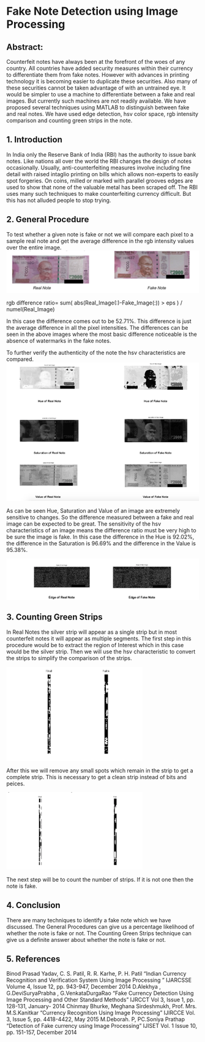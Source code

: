 # Fake Note Detection using Image Processing

## Abstract:
Counterfeit notes have always been at the forefront of the woes of any country. All countries have
added security measures within their currency to differentiate them from fake notes. However with
advances in printing technology it is becoming easier to duplicate these securities. Also many of
these securities cannot be taken advantage of with an untrained eye. It would be simpler to use a
machine to differentiate between a fake and real images. But currently such machines are not
readily available. We have proposed several techniques using MATLAB to distinguish between fake
and real notes. We have used edge detection, hsv color space, rgb intensity comparison and
counting green strips in the note.

## 1. Introduction
In India only the Reserve Bank of India (RBI) has the authority to issue bank notes. Like nations all
over the world the RBI changes the design of notes occasionally. Usually, anti-counterfeiting
measures involve including fine detail with raised intaglio printing on bills which allows non-experts
to easily spot forgeries. On coins, milled or marked with parallel grooves edges are used to show
that none of the valuable metal has been scraped off. The RBI uses many such techniques to make
counterfeiting currency difficult. But this has not alluded people to stop trying.

## 2. General Procedure
To test whether a given note is fake or not we will compare each pixel to a sample real note and get
the average difference in the rgb intensity values over the entire image.
![](images/real_and_fake.png)

rgb difference ratio= sum( abs(Real_Image(:)-Fake_Image(:)) &gt; eps ) / numel(Real_Image)

In this case the difference comes out to be 52.71%. This difference is just the average difference in
all the pixel intensities. The differences can be seen in the above images where the most basic
difference noticeable is the absence of watermarks in the fake notes.

To further verify the authenticity of the note the hsv characteristics are compared.
![](images/hue_sat_val.png)

As can be seen Hue, Saturation and Value of an image are extremely sensitive to changes.
So the difference measured between a fake and real image can be expected to be great. The
sensitivity of the hsv characteristics of an image means the difference ratio must be very high to be
sure the image is fake.
In this case the difference in the Hue is 92.02%, the difference in the Saturation is 96.69% and the
difference in the Value is 95.38%.

![](images/edge.png)

## 3. Counting Green Strips

In Real Notes the silver strip will appear as a single strip but in most counterfeit notes it will appear
as multiple segments.
The first step in this procedure would be to extract the region of Interest which in this case would be
the silver strip. Then we will use the hsv characteristic to convert the strips to simplify the
comparison of the strips.

![](images/green_strip.png)

After this we will remove any small spots which remain in the strip to get a complete strip. This is
necessary to get a clean strip instead of bits and peices.

![](images/clean_strip.png)

The next step will be to count the number of strips. If it is not one then the note is fake.

## 4. Conclusion
There are many techniques to identify a fake note which we have discussed. The General
Procedures can give us a percentage likelihood of whether the note is fake or not. The Counting
Green Strips technique can give us a definite answer about whether the note is fake or not.

## 5. References
Binod Prasad Yadav, C. S. Patil, R. R. Karhe, P. H. Patil “Indian Currency Recognition and
Verification System Using Image Processing ” IJARCSSE Volume 4, Issue 12, pp. 943-947,
December 2014
D.Alekhya , G.DeviSuryaPrabha , G.VenkataDurgaRao “Fake Currency Detection Using Image
Processing and Other Standard Methods” IJRCCT Vol 3, Issue 1, pp. 128-131, January- 2014
Chinmay Bhurke, Meghana Sirdeshmukh, Prof. Mrs. M.S.Kanitkar “Currency Recognition Using
Image Processing” IJIRCCE Vol. 3, Issue 5, pp. 4418-4422, May 2015
M.Deborah. P, PC.Soniya Prathap “Detection of Fake currency using Image Processing” IJISET Vol.
1 Issue 10, pp. 151-157, December 2014
